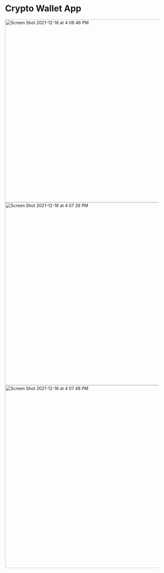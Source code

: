 # Crypto Wallet App

<img width="600" alt="Screen Shot 2021-12-16 at 4 06 46 PM" src="https://user-images.githubusercontent.com/86506519/146341841-d731acdf-2e55-4a68-9571-c744deb7edcd.png">
<img width="600" alt="Screen Shot 2021-12-16 at 4 07 28 PM" src="https://user-images.githubusercontent.com/86506519/146341878-df8dea99-828c-4e91-9495-e958c0449061.png">
<img width="600" alt="Screen Shot 2021-12-16 at 4 07 48 PM" src="https://user-images.githubusercontent.com/86506519/146341884-9318b7fe-9faf-4f0d-8d8f-189fa6078c41.png">
